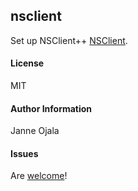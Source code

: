 ## nsclient

Set up NSClient++ [NSClient](https://https://www.nsclient.org//).

#### License

MIT

#### Author Information

Janne Ojala

#### Issues

Are [welcome](https://github.com/janneojala/ansible-nsclient/issues)!
